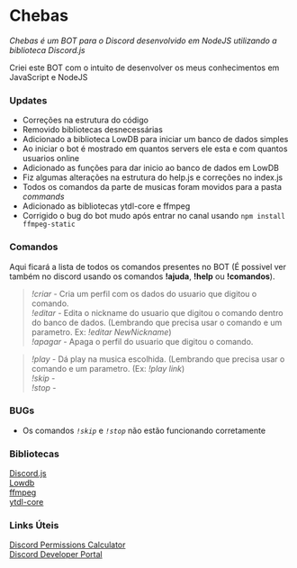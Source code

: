 # Chebas

_Chebas é um BOT para o Discord desenvolvido em NodeJS utilizando a biblioteca Discord.js_

Criei este BOT com o intuito de desenvolver os meus conhecimentos em JavaScript e NodeJS

### Updates

- Correções na estrutura do código
- Removido bibliotecas desnecessárias
- Adicionado a biblioteca LowDB para iniciar um banco de dados simples
- Ao iniciar o bot é mostrado em quantos servers ele esta e com quantos usuarios online
- Adicionado as funções para dar inicio ao banco de dados em LowDB
- Fiz algumas alterações na estrutura do help.js e correções no index.js
- Todos os comandos da parte de musicas foram movidos para a pasta *commands*
- Adicionado as bibliotecas ytdl-core e ffmpeg
- Corrigido o bug do bot mudo após entrar no canal usando `npm install ffmpeg-static`

### Comandos

Aqui ficará a lista de todos os comandos presentes no BOT (É possivel ver também no discord usando os comandos **!ajuda**, **!help** ou **!comandos**).  

>*!criar* - Cria um perfil com os dados do usuario que digitou o comando.  
>*!editar* - Edita o nickname do usuario que digitou o comando dentro do banco de dados. (Lembrando que precisa usar o comando e um parametro. Ex: *!editar NewNickname*)  
>*!apagar* - Apaga o perfil do usuario que digitou o comando.  

>*!play* - Dá play na musica escolhida. (Lembrando que precisa usar o comando e um parametro. (Ex: *!play link*)  
>*!skip* -  
>*!stop* -  

### BUGs

- Os comandos *`!skip`* e *`!stop`* não estão funcionando corretamente 

### Bibliotecas

[Discord.js](https://www.npmjs.com/package/discord.js)  
[Lowdb](https://www.npmjs.com/package/lowdb)  
[ffmpeg](https://www.npmjs.com/package/ffmpeg)  
[ytdl-core](https://www.npmjs.com/package/ytdl-core)  

### Links Úteis

[Discord Permissions Calculator](https://discordapi.com/permissions.html)  
[Discord Developer Portal](https://discord.com/developers/applications)  